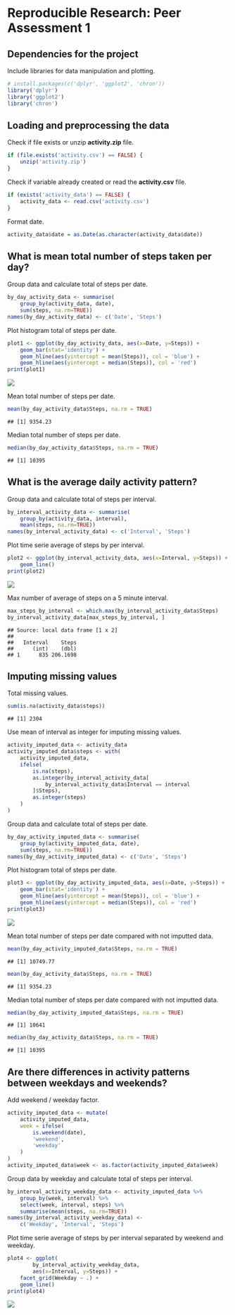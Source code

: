 # Reproducible Research: Peer Assessment 1

## Dependencies for the project

Include libraries for data manipulation and plotting.


```r
# install.packages(c('dplyr', 'ggplot2', 'chron'))
library('dplyr')
library('ggplot2')
library('chron')
```

## Loading and preprocessing the data

Check if file exists or unzip **activity.zip** file.


```r
if (file.exists('activity.csv') == FALSE) {
    unzip('activity.zip')
}
```

Check if variable already created or read the **activity.csv** file.


```r
if (exists('activity_data') == FALSE) {
    activity_data <- read.csv('activity.csv')
}
```

Format date.


```r
activity_data$date = as.Date(as.character(activity_data$date))
```

## What is mean total number of steps taken per day?

Group data and calculate total of steps per date.


```r
by_day_activity_data <- summarise(
    group_by(activity_data, date),
    sum(steps, na.rm=TRUE))
names(by_day_activity_data) <- c('Date', 'Steps')
```

Plot histogram total of steps per date.


```r
plot1 <- ggplot(by_day_activity_data, aes(x=Date, y=Steps)) +
    geom_bar(stat='identity') +
    geom_hline(aes(yintercept = mean(Steps)), col = 'blue') +
    geom_hline(aes(yintercept = median(Steps)), col = 'red')
print(plot1)
```

![](PA1_template_files/figure-html/unnamed-chunk-6-1.png) 

Mean total number of steps per date.


```r
mean(by_day_activity_data$Steps, na.rm = TRUE)
```

```
## [1] 9354.23
```

Median total number of steps per date.


```r
median(by_day_activity_data$Steps, na.rm = TRUE)
```

```
## [1] 10395
```

## What is the average daily activity pattern?

Group data and calculate total of steps per interval.


```r
by_interval_activity_data <- summarise(
    group_by(activity_data, interval),
    mean(steps, na.rm=TRUE))
names(by_interval_activity_data) <- c('Interval', 'Steps')
```

Plot time serie average of steps by per interval.


```r
plot2 <- ggplot(by_interval_activity_data, aes(x=Interval, y=Steps)) +
    geom_line()
print(plot2)
```

![](PA1_template_files/figure-html/unnamed-chunk-10-1.png) 

Max number of average of steps on a 5 minute interval.


```r
max_steps_by_interval <- which.max(by_interval_activity_data$Steps)
by_interval_activity_data[max_steps_by_interval, ]
```

```
## Source: local data frame [1 x 2]
## 
##   Interval    Steps
##      (int)    (dbl)
## 1      835 206.1698
```

## Imputing missing values

Total missing values.


```r
sum(is.na(activity_data$steps))
```

```
## [1] 2304
```

Use mean of interval as integer for imputing missing values.


```r
activity_imputed_data <- activity_data
activity_imputed_data$steps <- with(
    activity_imputed_data,
    ifelse(
        is.na(steps),
        as.integer(by_interval_activity_data[
            by_interval_activity_data$Interval == interval
        ]$Steps),
        as.integer(steps)
    )
)
```

Group data and calculate total of steps per date.


```r
by_day_activity_imputed_data <- summarise(
    group_by(activity_imputed_data, date),
    sum(steps, na.rm=TRUE))
names(by_day_activity_imputed_data) <- c('Date', 'Steps')
```

Plot histogram total of steps per date.


```r
plot3 <- ggplot(by_day_activity_imputed_data, aes(x=Date, y=Steps)) +
    geom_bar(stat='identity') +
    geom_hline(aes(yintercept = mean(Steps)), col = 'blue') +
    geom_hline(aes(yintercept = median(Steps)), col = 'red')
print(plot3)
```

![](PA1_template_files/figure-html/unnamed-chunk-15-1.png) 

Mean total number of steps per date compared with not imputted data.


```r
mean(by_day_activity_imputed_data$Steps, na.rm = TRUE)
```

```
## [1] 10749.77
```

```r
mean(by_day_activity_data$Steps, na.rm = TRUE)
```

```
## [1] 9354.23
```

Median total number of steps per date compared with not imputted data.


```r
median(by_day_activity_imputed_data$Steps, na.rm = TRUE)
```

```
## [1] 10641
```

```r
median(by_day_activity_data$Steps, na.rm = TRUE)
```

```
## [1] 10395
```

## Are there differences in activity patterns between weekdays and weekends?

Add weekend / weekday factor.


```r
activity_imputed_data <- mutate(
    activity_imputed_data,
    week = ifelse(
        is.weekend(date),
        'weekend',
        'weekday'
    )
)
activity_imputed_data$week <- as.factor(activity_imputed_data$week)
```

Group data by weekday and calculate total of steps per interval.


```r
by_interval_activity_weekday_data <- activity_imputed_data %>%
    group_by(week, interval) %>%
    select(week, interval, steps) %>%
    summarise(mean(steps, na.rm=TRUE))
names(by_interval_activity_weekday_data) <-
    c('Weekday', 'Interval', 'Steps')
```

Plot time serie average of steps by per interval separated by weekend and weekday.


```r
plot4 <- ggplot(
        by_interval_activity_weekday_data,
        aes(x=Interval, y=Steps)) +
    facet_grid(Weekday ~ .) +
    geom_line()
print(plot4)
```

![](PA1_template_files/figure-html/unnamed-chunk-20-1.png) 
